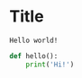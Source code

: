 # Title

<!-- docsub: cat hello.txt -->
```
Hello world!
```

<!-- docsub: cat hello.py -->
```python
def hello():
    print('Hi!')
```
